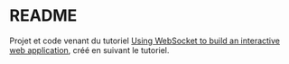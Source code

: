 # README

Projet et code venant du tutoriel [Using WebSocket to build an interactive web application](https://spring.io/guides/gs/messaging-stomp-websocket/), créé en suivant le tutoriel.